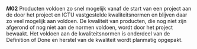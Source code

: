 <!-- begin: measure -->
**$M02$**
Producten voldoen zo snel mogelijk vanaf de start van een project aan de door het project en ICTU vastgestelde kwaliteitsnormen en blijven daar zo veel mogelijk aan voldoen. De kwaliteit van producten, die nog niet zijn afgerond of nog niet aan de normen voldoen, wordt door het project bewaakt. Het voldoen aan de kwaliteitsnormen is onderdeel van de Definition of Done en herstel van de kwaliteit wordt planmatig opgepakt.
<!-- end: measure -->
